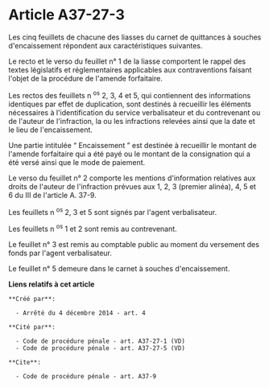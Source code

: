 # Article A37-27-3

Les cinq feuillets de chacune des liasses du carnet de quittances à souches d'encaissement répondent aux caractéristiques
suivantes. 

Le recto et le verso du feuillet n° 1 de la liasse comportent le rappel des textes législatifs et réglementaires applicables
aux contraventions faisant l'objet de la procédure de l'amende forfaitaire. 

Les rectos des feuillets n
    <sup>os</sup> 2, 3, 4 et 5, qui contiennent des informations identiques par effet de duplication, sont destinés à
recueillir les éléments nécessaires à l'identification du service verbalisateur et du contrevenant ou de l'auteur de
l'infraction, la ou les infractions relevées ainsi que la date et le lieu de l'encaissement. 

Une partie intitulée “ Encaissement ” est destinée à recueillir le montant de l'amende forfaitaire qui a été payé ou le
montant de la consignation qui a été versé ainsi que le mode de paiement. 

Le verso du feuillet n° 2 comporte les mentions d'information relatives aux droits de l'auteur de l'infraction prévues aux 1,
2, 3 (premier alinéa), 4, 5 et 6 du III de l'article A. 37-9. 

Les feuillets n
    <sup>os</sup> 2, 3 et 5 sont signés par l'agent verbalisateur. 

Les feuillets n
    <sup>os</sup> 1 et 2 sont remis au contrevenant. 

Le feuillet n° 3 est remis au comptable public au moment du versement des fonds par l'agent verbalisateur. 

Le feuillet n° 5 demeure dans le carnet à souches d'encaissement.

**Liens relatifs à cet article**

	**Créé par**:

	  - Arrêté du 4 décembre 2014 - art. 4

	**Cité par**:

	  - Code de procédure pénale - art. A37-27-1 (VD)
	  - Code de procédure pénale - art. A37-27-5 (VD)

	**Cite**:

	  - Code de procédure pénale - art. A37-9
